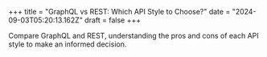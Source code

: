 +++
title = "GraphQL vs REST: Which API Style to Choose?"
date = "2024-09-03T05:20:13.162Z"
draft = false
+++

  Compare GraphQL and REST, understanding the pros and cons of each API style to make an informed decision.
        